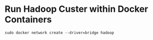 # Run Hadoop Custer within Docker Containers

```
sudo docker network create --driver=bridge hadoop
```